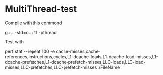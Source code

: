 # MultiThread-test

Compile with this commond

g++ -std=c++11 -pthread

Test with

perf stat --repeat 100 -e cache-misses,cache-references,instructions,cycles,L1-dcache-loads,L1-dcache-load-misses,L1-dcache-prefetches,L1-dcache-prefetch-misses,LLC-loads,LLC-load-misses,LLC-prefetches,LLC-prefetch-misses ./FileName

